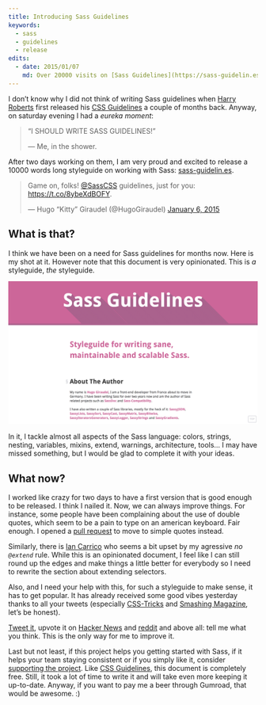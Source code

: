 ```yaml
---
title: Introducing Sass Guidelines
keywords:
  - sass
  - guidelines
  - release
edits:
  - date: 2015/01/07
    md: Over 20000 visits on [Sass Guidelines](https://sass-guidelin.es) during the last 24 hours. Thank you so much for your support!
---
```


I don’t know why I did not think of writing Sass guidelines when [Harry Roberts](https://csswizardry.com) first released his [CSS Guidelines](https://cssguidelin.es) a couple of months back. Anyway, on saturday evening I had a _eureka moment_:

> “I SHOULD WRITE SASS GUIDELINES!”
>
> &mdash; Me, in the shower.

After two days working on them, I am very proud and excited to release a 10000 words long styleguide on working with Sass: [sass-guidelin.es](https://sass-guidelin.es).

<blockquote class="twitter-tweet" data-partner="tweetdeck"><p>Game on, folks! <a href="https://twitter.com/SassCSS">@SassCSS</a> guidelines, just for you: <a href="https://t.co/8ybeXdBOFY">https://t.co/8ybeXdBOFY</a>.</p>— Hugo “Kitty” Giraudel (@HugoGiraudel) <a href="https://twitter.com/HugoGiraudel/status/552472109797371906">January 6, 2015</a></blockquote>
<script async src="//platform.twitter.com/widgets.js" charset="utf-8"></script>

## What is that?

I think we have been on a need for Sass guidelines for months now. Here is my shot at it. However note that this document is very opinionated. This is _a_ styleguide, _the_ styleguide.

![Sass Guidelines](/assets/images/introducing-sass-guidelines/preview.png)

In it, I tackle almost all aspects of the Sass language: colors, strings, nesting, variables, mixins, extend, warnings, architecture, tools… I may have missed something, but I would be glad to complete it with your ideas.

## What now?

I worked like crazy for two days to have a first version that is good enough to be released. I think I nailed it. Now, we can always improve things. For instance, some people have been complaining about the use of double quotes, which seem to be a pain to type on an american keyboard. Fair enough. I opened a [pull request](https://github.com/HugoGiraudel/sass-guidelines/pull/27) to move to simple quotes instead.

Similarly, there is [Ian Carrico](https://github.com/iamcarrico) who seems a bit upset by my agressive _no `@extend`_ rule. While this is an opinionated document, I feel like I can still round up the edges and make things a little better for everybody so I need to rewrite the section about extending selectors.

Also, and I need your help with this, for such a styleguide to make sense, it has to get popular. It has already received some good vibes yesterday thanks to all your tweets (especially [CSS-Tricks](https://twitter.com/real_css_tricks) and [Smashing Magazine](https://twitter.com/smashingmagazine), let’s be honest).

[Tweet it](https://twitter.com/share?text=Sass%20Guidelines%2C%20a%20styleguide%20for%20writing%20sane%2C%20maintainable%20and%20scalable%20Sass%20by%20%40HugoGiraudel%20%E2%80%94%20&url=https://sass-guidelin.es), upvote it on [Hacker News](https://news.ycombinator.com/item?id=8845421) and [reddit](https://redd.it/2rj36x) and above all: tell me what you think. This is the only way for me to improve it.

Last but not least, if this project helps you getting started with Sass, if it helps your team staying consistent or if you simply like it, consider [supporting the project](https://gumroad.com/l/sass-guildelines). Like [CSS Guidelines](https://cssguidelin.es), this document is completely free. Still, it took a lot of time to write it and will take even more keeping it up-to-date. Anyway, if you want to pay me a beer through Gumroad, that would be awesome. :)
